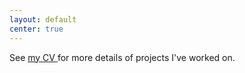 ```yaml
---
layout: default
center: true
---
```



<object data="assets/pdf/cv.pdf" width="100%" style="height: 100vh;">
        <p>See <a href="assets/pdf/cv.pdf" target="_blank" rel="noreferrer">my CV </a>for more details of projects I've worked on.</p>
</object>
